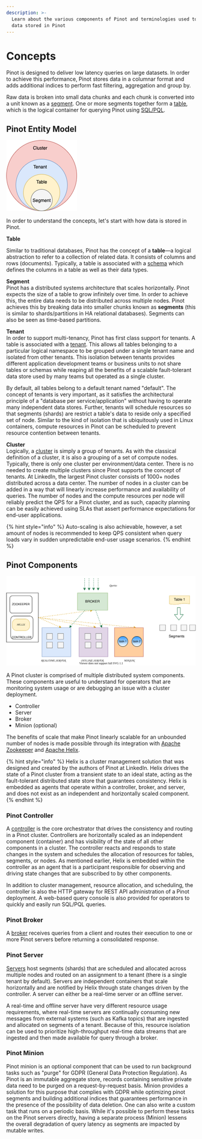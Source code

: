 ```yaml
---
description: >-
  Learn about the various components of Pinot and terminologies used to describe
  data stored in Pinot
---
```


# Concepts

Pinot is designed to deliver low latency queries on large datasets. In order to achieve this performance, Pinot stores data in a columnar format and adds additional indices to perform fast filtering, aggregation and group by.

Raw data is broken into small data chunks and each chunk is converted into a unit known as a [segment](https://docs.pinot.apache.org/pinot-components/segment). One or more segments together form a [table](https://docs.pinot.apache.org/pinot-components/table), which is the logical container for querying Pinot using [SQL/PQL](https://docs.pinot.apache.org/user-guide/user-guide-query/pinot-query-language).

## Pinot Entity Model

![Pinot Logical Model](../.gitbook/assets/pinot-logical-components.png)

In order to understand the concepts, let's start with how data is stored in Pinot. 

**Table**

Similar to traditional databases, Pinot has the concept of a **table**—a logical abstraction to refer to a collection of related data. It consists of columns and rows \(documents\). Typically, a table is associated with a [schema](https://docs.pinot.apache.org/pinot-components/schema) which defines the columns in a table as well as their data types.

**Segment**  
Pinot has a distributed systems architecture that scales horizontally. Pinot expects the size of a table to grow infinitely over time. In order to achieve this, the entire data needs to be distributed across multiple nodes. Pinot achieves this by breaking data into smaller chunks known as **segments** \(this is similar to shards/partitions in HA relational databases\). Segments can also be seen as time-based partitions. 

**Tenant**  
In order to support multi-tenancy, Pinot has first class support for tenants. A table is associated with a [tenant](https://docs.pinot.apache.org/pinot-components/tenant). This allows all tables belonging to a particular logical namespace to be grouped under a single tenant name and isolated from other tenants. This isolation between tenants provides different application development teams or business units to not share tables or schemas while reaping all the benefits of a scalable fault-tolerant data store used by many teams but operated as a single cluster. 

By default, all tables belong to a default tenant named "default". The concept of tenants is very important, as it satisfies the architectural principle of a "database per service/application" without having to operate many independent data stores. Further, tenants will schedule resources so that segments \(shards\) are restrict a table's data to reside only a specified set of node. Similar to the kind of isolation that is ubiquitously used in Linux containers, compute resources in Pinot can be scheduled to prevent resource contention between tenants.

**Cluster**  
Logically, a [cluster](https://docs.pinot.apache.org/pinot-components/cluster) is simply a group of tenants. As with the classical definition of a cluster, it is also a grouping of a set of compute nodes. Typically, there is only one cluster per environment/data center. There is no needed to create multiple clusters since Pinot supports the concept of tenants. At LinkedIn, the largest Pinot cluster consists of 1000+ nodes distributed across a data center. The number of nodes in a cluster can be added in a way that will linearly increase performance and availability of queries. The number of nodes and the compute resources per node will reliably predict the QPS for a Pinot cluster, and as such, capacity planning can be easily achieved using SLAs that assert performance expectations for end-user applications. 

{% hint style="info" %}
Auto-scaling is also achievable, however, a set amount of nodes is recommended to keep QPS consistent when query loads vary in sudden unpredictable end-user usage scenarios.
{% endhint %}

## Pinot Components

![](../.gitbook/assets/pinot-components.svg)

A Pinot cluster is comprised of multiple distributed system components. These components are useful to understand for operators that are monitoring system usage or are debugging an issue with a cluster deployment.

* Controller
* Server
* Broker
* Minion \(optional\)

The benefits of scale that make Pinot linearly scalable for an unbounded number of nodes is made possible through its integration with [Apache Zookeeper](https://zookeeper.apache.org/) and [Apache Helix](http://helix.apache.org/). 

{% hint style="info" %}
Helix is a cluster management solution that was designed and created by the authors of Pinot at LinkedIn. Helix drives the state of a Pinot cluster from a transient state to an ideal state, acting as the fault-tolerant distributed state store that guarantees consistency. Helix is embedded as agents that operate within a controller, broker, and server, and does not exist as an independent and horizontally scaled component.
{% endhint %}

### Pinot Controller

A [controller](https://docs.pinot.apache.org/pinot-components/controller) is the core orchestrator that drives the consistency and routing in a Pinot cluster. Controllers are horizontally scaled as an independent component \(container\) and has visibility of the state of all other components in a cluster. The controller reacts and responds to state changes in the system and schedules the allocation of resources for tables, segments, or nodes. As mentioned earlier, Helix is embedded within the controller as an agent that is a participant responsible for observing and driving state changes that are subscribed to by other components. 

In addition to cluster management, resource allocation, and scheduling, the controller is also the HTTP gateway for REST API administration of a Pinot deployment. A web-based query console is also provided for operators to quickly and easily run SQL/PQL queries.

### Pinot Broker

A [broker](https://docs.pinot.apache.org/pinot-components/broker) receives queries from a client and routes their execution to one or more Pinot servers before returning a consolidated response.

### Pinot Server

[Servers](https://docs.pinot.apache.org/pinot-components/server) host segments \(shards\) that are scheduled and allocated across multiple nodes and routed on an assignment to a tenant \(there is a single tenant by default\). Servers are independent containers that scale horizontally and are notified by Helix through state changes driven by the controller. A server can either be a real-time server or an offline server. 

A real-time and offline server have very different resource usage requirements, where real-time servers are continually consuming new messages from external systems \(such as Kafka topics\) that are ingested and allocated on segments of a tenant. Because of this, resource isolation can be used to prioritize high-throughput real-time data streams that are ingested and then made available for query through a broker.

### Pinot Minion

Pinot minion is an optional component that can be used to run background tasks such as "purge" for GDPR \(General Data Protection Regulation\). As Pinot is an immutable aggregate store, records containing sensitive private data need to be purged on a request-by-request basis. Minion provides a solution for this purpose that complies with GDPR while optimizing pinot segments and building additional indices that guarantees performance in the presence of the possibility of data deletion. One can also write a custom task that runs on a periodic basis. While it's possible to perform these tasks on the Pinot servers directly, having a separate process \(Minion\) lessens the overall degradation of query latency as segments are impacted by mutable writes.







